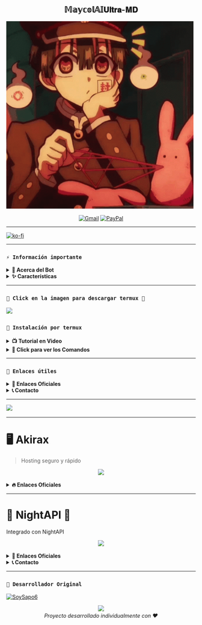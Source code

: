 <h2 align="center">𝕄𝕒𝕪𝕔𝕠𝕝𝔸𝕀𝐔𝐥𝐭𝐫𝐚-𝐌𝐃</h1>

 ![Hanako](/src/hanako.gif)
<div align="center">
  
[![Gmail](https://img.shields.io/badge/Gmail-D14836?style=for-the-badge&logo=gmail&logoColor=white)](mailto:soymaycol.cn@gmail.com)
[![PayPal](https://img.shields.io/badge/PayPal-00457C?style=for-the-badge&logo=paypal&logoColor=white)](https://www.paypal.com/paypalme/soymaycol)
</div>

---

[![ko-fi](https://ko-fi.com/img/githubbutton_sm.svg)](https://ko-fi.com/I2I11GKDL4)

---

### **`⚡ Información importante`**

<details>
 <summary><b>📱 Acerca del Bot</b></summary>

* Este proyecto **no está afiliado de ninguna manera** con `WhatsApp`, `Inc. WhatsApp` es una marca registrada de `WhatsApp LLC`.
* MaycolAIUltraMD es un **desarrollo independiente** creado con pasión y dedicación que **no tiene ninguna relación oficial con la compañía**.
* Este bot fue creado y desarrollado completamente de forma individual.
</details>

<details>
 <summary><b>✨ Características</b></summary>

> MaycolAIUltraMD está en constante evolución. Si encuentras algún error, por favor reportalo para brindarte una solución rápida.

- [x] Interacción con voz y texto al estilo anime
- [x] Configuración personalizada para grupos
- [x] Protección avanzada: antidelete, antilink, antispam, etc
- [x] Mensajes de bienvenida con temática anime
- [x] Mini-juegos interactivos: tictactoe, matemáticas, trivia anime
- [x] Chatbot con personalidad (simsimi)
- [x] Respuestas automáticas personalizables
- [x] Creación de stickers de image/video/gif/url
- [x] SubBot (Jadibot) multidispositivo
- [x] Buscador Google optimizado
- [x] Sistema RPG con temática anime
- [x] Personalización completa de menús e interfaces
- [x] Descarga de música y video de múltiples plataformas
- [ ] Más funciones próximamente...

</details>

---

### **`🌸 Click en la imagen para descargar termux 🌸`**
<a
href="https://www.mediafire.com/file/llugt4zgj7g3n3u/com.termux_1020.apk/file"><img src="https://files.catbox.moe/ayy4am.gif" height="125px"></a> 

### **`📲 Instalación por termux`**

<details>
<summary><b>📺 Tutorial en Video</b></summary>

[![Ver en YouTube](https://img.youtube.com/vi/gTRfzTjyA4k/0.jpg)](https://youtu.be/gTRfzTjyA4k)

Este video explica de forma rápida e ilustrativa cómo instalar el bot.  
Gracias Neufra por el Tuto :)

</details>
 
<details>
 <summary><b>📝 Click para ver los Comandos </b></summary>

### **💮 Instalación manual por termux**
> Nota: Copia y pega los comandos en termux uno por uno.
```bash
termux-setup-storage
```

```bash
apt update && apt upgrade && pkg install -y git nodejs ffmpeg imagemagick yarn
```

```bash
git clone https://github.com/SoySapo6/MaycolAIUltraMD && cd MaycolAIUltraMD
```

```bash
yarn install
```

```bash
npm install
```

```bash
npm update
```

```bash
npm start
```

> Luego sigue las indicaciones que te aparece

> Si aparece (Y/I/N/O/D/Z) [default=N] ? usa la letra "y" + "ENTER" para continuar con la instalación

| ⚠️ IMPORTANTE |
|---------------|
| Si estás en un server no se verán algunos logs. Se recomienda escribir el puerto de tu server o tambien `8080` (para el puerto de la web) y luego ya veras los logs y podras usar code o QR para vincular. |

### **🔮 Activar en caso de detenerse en termux**

> Si después de instalar el bot en Termux se detiene (pantalla en blanco, pérdida de conexión a Internet, reinicio del dispositivo), sigue estos pasos:

❒ Abre Termux y navega al directorio del bot:
   
   ```bash
    cd MaycolAIUltraMD
   ```

❒ Inicia el bot nuevamente:
  
   ```bash
    npm start
   ```

---

### **⭐ Volverte owner del Bot**

> Si deseas agregar tu número como owner del bot:

   ```bash
    cd MaycolAIUltraMD && nano settings.js
   ```

</details>

---
### **`🌟 Enlaces útiles`**

<details>
 <summary><b>🔮 Enlaces Oficiales </b></summary>

 * Canal Oficial  [`¡Click aquí!`](https://whatsapp.com/channel/0029VayXJte65yD6LQGiRB0R)
* Grupo Oficial [`¡Click aquí!`](https://chat.whatsapp.com/EprzCjr7XFyAIFr9OfBh2o)
* Comunidad Oficial [`¡Click aquí!`](https://chat.whatsapp.com/KqkJwla1aq1LgaPiuFFtEY)
</details>

<details>
<summary><b>📞 Contacto</b></summary>

* WhatsApp: [`Aquí`](https:/Wa.me/51921826291)

</details>

---

<img src="https://files.catbox.moe/0baywf.png" height="200px"></a> 

---
# 🖥️ Akirax
> Hosting seguro y rápido


<p align="center">
  <img src="https://files.catbox.moe/bhglmo.jpg" width="500">
</p>

<details>
 <summary><b>🔥 Enlaces Oficiales </b></summary>

 * Home  [`¡Click aquí!`](https://home.akirax.net/)

 * Console [`¡Click aquí!`](https://console.akirax.net/)
   
</details>

---

# 🌃 NightAPI 🌌
Integrado con NightAPI

<p align="center">
  <img src="https://files.catbox.moe/0wjz52.png" width="500">
</p>

<details>
 <summary><b>🔮 Enlaces Oficiales </b></summary>

 * Pagina Web  [`¡Click aquí!`](https://nightapi.is-a.dev/)
   
</details>

<details>
<summary><b>📞 Contacto</b></summary>

* WhatsApp: [`Aquí`](https:/Wa.me/51921826291)

</details>

---

<!--- PROHIBIDO QUITAR CREDITOS --->

### **`🌈 Desarrollador Original`**
<a
href="https://ko-fi.com/soymaycol"><img src="https://github.com/SoySapo6.png" width="130" height="130" alt="SoySapo6"/></a>

<p align="center">
  <img src="[https://files.catbox.moe/csibjp.gif](https://files.catbox.moe/csibjp.gif)" width="500">
  <br>
  <i>Proyecto desarrollado individualmente con ❤️</i>
</p>

<!--- Licencia MIT - No borrar creditos -->
<!--- Creditos al bot base: https://github.com/The-King-Destroy/Yuki_Suou-Bot -->
